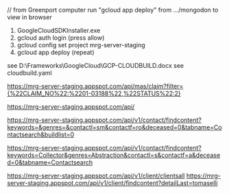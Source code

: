 
// from Greenport computer
run "gcloud app deploy" from .../mongodon
to view in browser
1. GoogleCloudSDKInstaller.exe  
2. gcloud auth login (press allow)
3. gcloud config set project mrg-server-staging
4. gcloud app deploy (repeat)


see  D:\Frameworks\GoogleCloud\GCP-CLOUDBUILD.docx
see cloudbuild.yaml


https://mrg-server-staging.appspot.com/api/mas/claim?filter={%22CLAIM_NO%22:%2201-03188%22,%22STATUS%22:2}

https://mrg-server-staging.appspot.com/api/



https://mrg-server-staging.appspot.com/api/v1/contact/findcontent?keywords=&genres=&contactl=sm&contactf=ro&deceased=0&tabname=Contactsearch&buildlist=0



https://mrg-server-staging.appspot.com/api/v1/contact/findcontent?keywords=Collector&genres=Abstraction&contactl=s&contactf=a&deceased=0&tabname=Contactsearch


https://mrg-server-staging.appspot.com/api/v1/client/clientsall
https://mrg-server-staging.appspot.com/api/v1/client/findcontent?detailLast=tomaselli


